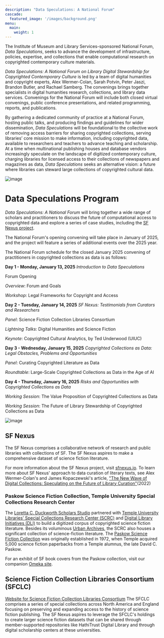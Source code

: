 ```yaml
---
description: "Data Speculations: A National Forum"
cascade:
  featured_image: '/images/background.png'
menu:
  main:
    weight: 1
---
```

The Institute of Museum and Library Services-sponsored National Forum, *Data Speculations*, seeks to advance the development of infrastructure, policies, expertise, and collections that enable computational research on copyrighted contemporary culture materials.

*Data Speculations: A National Forum on Library Digital Stewardship for Copyrighted Contemporary Culture* is led by a team of digital humanities and copyright experts, Alex Wermer-Colan, Sarah Potvin, Peter Jaszi, Brandon Butler, and Rachael Samberg. The convenings brings together specialists in digital humanities research, collections, and library data services. Convenings for the National Forum will include both closed virtual convenings, public conference presentations, and related programming, reports, and publications.

By gathering a dedicated community of practice at a National Forum, hosting public talks, and producing findings and guidelines for wider dissemination, *Data Speculations* will be foundational to the collective work of removing access barriers for sharing copyrighted collections, serving libraries’ core mission to make information, including copyrighted data, available to researchers and teachers to advance teaching and scholarship. At a time when multinational publishing houses and database vendors increasingly speculate on the landscape of digitized contemporary culture, charging libraries for licensed access to their collections of newspapers and magazines as data, *Data Speculations* seeks an alternative vision: a future where libraries can steward large collections of copyrighted cultural data. 

![image](/images/imls_logo_2c.jpg)

# Data Speculations Program
*Data Speculations: A National Forum* will bring together a wide range of scholars and practitioners to discuss the future of computational access to copyrighted data and explore a series of case studies, including the [SF Nexus project](https://sfnexus.io/).

The National Forum's opening convening will take place in January of 2025, and the project will feature a series of additional events over the 2025 year.

The National Forum schedule for the closed January 2025 convening of practitioners in copyrighted collections as data is as follows:

**Day 1 - Monday, January 13, 2025**
*Introduction to Data Speculations*

Forum Opening

*Overview*: Forum and Goals

*Workshop*: Legal Frameworks for Copyright and Access

**Day 2 - Tuesday, January 14, 2025**
*SF Nexus: Testimonials from Curators and Researchers*

*Panel*: Science Fiction Collection Libraries Consortium

*Lightning Talks*: Digital Humanities and Science Fiction

*Keynote*: Copyrighted Cultural Analytics, by Ted Underwood (UIUC)

**Day 3 - Wednesday, January 15, 2025**
*Copyrighted Collections as Data: Legal Obstacles, Problems and Opportunities*

*Panel*: Curating Copyrighted Literature as Data

*Roundtable*: Large-Scale Copyrighted Collections as Data in the Age of AI

**Day 4 - Thursday, January 16, 2025**
*Risks and Opportunities with Copyrighted Collections as Data*

*Working Session*: The Value Proposition of Copyrighted Collections as Data

*Working Session*: The Future of Library Stewardship of Copyrighted Collections as Data

![image](/images/sf_book_viz.png)

## SF Nexus
The SF Nexus comprises a collaborative network of research and public libraries with collections of SF. The SF Nexus aspires to make a comprehensive dataset of science fiction literature. 

For more information about the SF Nexus project, visit [sfnexus.io](https://sfnexus.io/). To learn more about SF Nexus' approach to data curation of literary texts, see Alex Wermer-Colan's and James Kopaczewski's article, ["The New Wave of Digital Collections: Speculating on the Future of Library Curation"](https://www.jstor.org/stable/45420508#metadata_info_tab_contents)(2022)

### Paskow Science Fiction Collection, Temple University Special Collections Research Center
The [Loretta C. Duckworth Scholars Studio](https://library.temple.edu/lcdss)  partnered with [Temple University Libraries’ Special Collections Research Center (SCRC)](https://library.temple.edu/scrc) and [Digital Library Initiatives (DLI)](https://digital.library.temple.edu/) to build a digitized corpus of copyrighted science fiction literature. Besides its voluminous [Urban Archives](https://library.temple.edu/collections/urban-archives), the SCRC also houses a significant collection of science-fiction literature. The [Paskow Science Fiction Collection](https://library.temple.edu/collections/paskow-science-fiction-collection-science-fiction-and-fantasy) was originally established in 1972, when Temple acquired 5,000 science fiction paperbacks from a Temple alumnus, the late David C. Paskow. 

For an exhibit of SF book covers from the Paskow collection, visit our companion [Omeka site]( https://lcdssgeo.com/omeka-s/s/scifi/page/digitizing-science-fiction).

## Science Fiction Collection Libraries Consortium (SFCLC)
[Website for Science Fiction Collection Libraries Consortium](http://sfspecialcollections.pbworks.com/w/page/75814541/About%20the%20SciFi%20Collection%20Libraries%20Consortium%20%28SFCLC%29)
The SFCLC comprises a series of special collections across North America and England focusing on preserving and expanding access to the history of science fiction publishing. The SF Nexus aspires to leverage the SFCLC's holdings to create larger science fiction datasets that can be shared through member-supported repositories like HathiTrust Digital Library and through digital scholarship centers at these universities.
